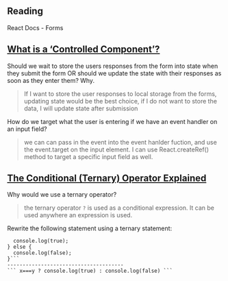 
## Reading
React Docs - Forms

## [What is a ‘Controlled Component’?](https://reactjs.org/docs/forms.html)  

Should we wait to store the users responses from the form into state when they submit the form OR should we update the state with their responses as soon as they enter them? Why.  
>If I want to store the user responses to local storage from the forms, updating state would be the best choice, if I do not want to store the data, I will update state after submission



How do we target what the user is entering if we have an event handler on an input field?  
> we can can pass in the event into the event hanlder fuction, and use the event.target on the input element. I can use React.createRef() method to target a specific input field as well.   



## [The Conditional (Ternary) Operator Explained](https://codeburst.io/javascript-the-conditional-ternary-operator-explained-cac7218beeff)  

Why would we use a ternary operator?  
>the ternary operator ```?``` is used as a conditional expression. It can be used anywhere an expression is used.

Rewrite the following statement using a ternary statement:  

```if(x===y){  
  console.log(true);  
} else {  
  console.log(false);  
}```  
--------------------------------------  
``` x===y ? console.log(true) : console.log(false) ```  
  
  
